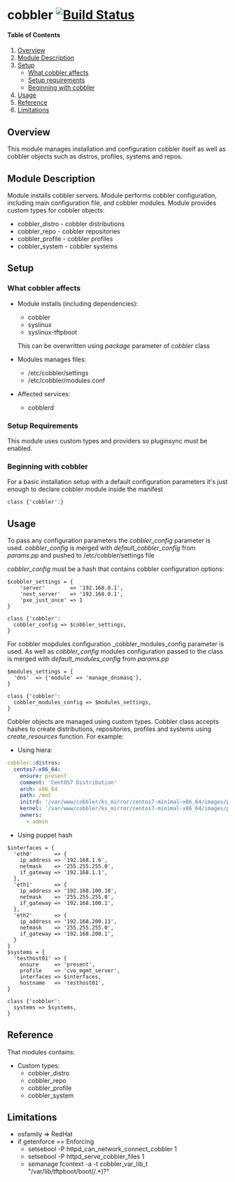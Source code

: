 # cobbler [![Build Status](https://travis-ci.org/spacedog/puppet-cobbler.svg)](https://travis-ci.org/spacedog/puppet-cobbler)

#### Table of Contents

1. [Overview](#overview)
2. [Module Description](#module-description)
3. [Setup](#setup)
    * [What cobbler affects](#what-cobbler-affects)
    * [Setup requirements](#setup-requirements)
    * [Beginning with cobbler](#beginning-with-cobbler)
4. [Usage](#usage)
5. [Reference](#reference)
5. [Limitations](#limitations)

## Overview

This module manages installation and configuration cobbler itself as well as
cobbler objects such as distros, profiles, systems and repos.

## Module Description

Module installs cobbler servers. Module performs cobbler configuration,
including main configuration file, and cobbler modules. Module provides  custom
types for cobbler objects:
  * cobbler_distro - cobbler distributions
  * cobbler_repo - cobbler repositories
  * cobbler_profile - cobbler profiles
  * cobbler_system - cobbler systems


## Setup

### What cobbler affects

+ Module installs (including dependencies):
  * cobbler
  * syslinux
  * syslinux-tftpboot

  This can be overwritten using *_package_* parameter of *_cobbler_* class
  
+ Modules manages files:
  * /etc/cobbler/settings
  * /etc/cobbler/modules.conf

+ Affected services:
  * cobblerd

### Setup Requirements

This module uses custom types and providers so pluginsync must be enabled.

### Beginning with cobbler

For a basic installation setup with a default configuration parameters it's just
enough to declare cobbler module inside the manifest
```puppet
class {'cobbler':}
```

## Usage

To pass any configuration parameters the *cobbler_config* parameter is used.
*cobbler_config* is merged with *default_cobbler_config* from _params.pp_ and
pushed to /etc/cobbler/settings file

*cobbler_config* must be a hash that contains cobbler configuration options:

```puppet
$cobbler_settings = {
    'server'        => '192.168.0.1',
    'next_server'   => '192.168.0.1',
    'pxe_just_once' => 1
}

class {'cobbler':
  cobbler_config => $cobbler_settings,
}
```

For cobbler mopdules configuration _cobbler_modules_config parameter is used.
As well as _cobbler_config_ modules configuration passed to the class is merged
with _default_modules_config_ from _params.pp_

```puppet
$modules_settings = {
  'dns'  => {'module' => 'manage_dnsmasq'},
}

class {'cobbler':
  cobbler_modules_config => $modules_settings,
}
```

Cobbler objects are managed using custom types. Cobbler class accepts hashes to
create distributions, repositories, profiles and systems using
_create_resources_
function. For example:
+ Using hiera:
```yaml
cobbler::distros:
  centos7-x86_64:
    ensure: present
    comment: 'CentOS7 Distribution'
    arch: x86_64
    path: /mnt
    initrd: '/var/www/cobbler/ks_mirror/centos7-minimal-x86_64/images/pxeboot/initrd.img'
    kernel: '/var/www/cobbler/ks_mirror/centos7-minimal-x86_64/images/pxeboot/vmlinuz'
    owners:
      - admin
```

+ Using puppet hash
```puppet
$interfaces = {
  'eth0'       => {
    ip_address => '192.168.1.6',
    netmask    => '255.255.255.0',
    if_gateway => '192.168.1.1',
  },
  'eth1'       => {
    ip_address => '192.168.100.10',
    netmask    => '255.255.255.0',
    if_gateway => '192.168.100.1',
  },
  'eth2'       => {
    ip_address => '192.168.200.11',
    netmask    => '255.255.255.0',
    if_gateway => '192.168.200.1',
  }
}
$systems = {
  'testhost01' => {
    ensure     => 'present',
    profile    => 'cvo_mgmt_server',
    interfaces => $interfaces,
    hostname   => 'testhost01',
}

class {'cobbler':
  systems => $systems,
}

```

## Reference

That modules contains:
 + Custom types:
    * cobbler_distro
    * cobbler_repo
    * cobbler_profile
    * cobbler_system

## Limitations

+ osfamily => RedHat
+ if getenforce == Enforcing
  * setsebool -P httpd_can_network_connect_cobbler 1
  * setsebool -P httpd_serve_cobbler_files 1
  * semanage fcontext -a -t cobbler_var_lib_t "/var/lib/tftpboot/boot(/.*)?"
